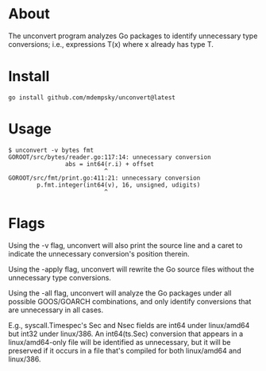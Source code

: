 # About

The unconvert program analyzes Go packages to identify unnecessary
type conversions; i.e., expressions T(x) where x already has type T.

# Install

    go install github.com/mdempsky/unconvert@latest

# Usage

    $ unconvert -v bytes fmt
    GOROOT/src/bytes/reader.go:117:14: unnecessary conversion
                    abs = int64(r.i) + offset
                               ^
    GOROOT/src/fmt/print.go:411:21: unnecessary conversion
            p.fmt.integer(int64(v), 16, unsigned, udigits)
                               ^

# Flags

Using the -v flag, unconvert will also print the source line and a
caret to indicate the unnecessary conversion's position therein.

Using the -apply flag, unconvert will rewrite the Go source files
without the unnecessary type conversions.

Using the -all flag, unconvert will analyze the Go packages under all
possible GOOS/GOARCH combinations, and only identify conversions that
are unnecessary in all cases.

E.g., syscall.Timespec's Sec and Nsec fields are int64 under
linux/amd64 but int32 under linux/386.  An int64(ts.Sec) conversion
that appears in a linux/amd64-only file will be identified as
unnecessary, but it will be preserved if it occurs in a file that's
compiled for both linux/amd64 and linux/386.
